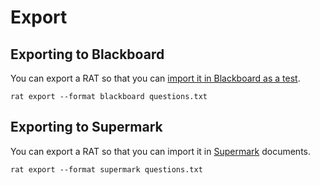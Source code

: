 ---
---


# Export


## Exporting to Blackboard

You can export a RAT so that you can [import it in Blackboard as a test](blackborad.html).

    rat export --format blackboard questions.txt


## Exporting to Supermark

You can export a RAT so that you can import it in [Supermark](https://falkr.github.io/supermark/) documents.

    rat export --format supermark questions.txt